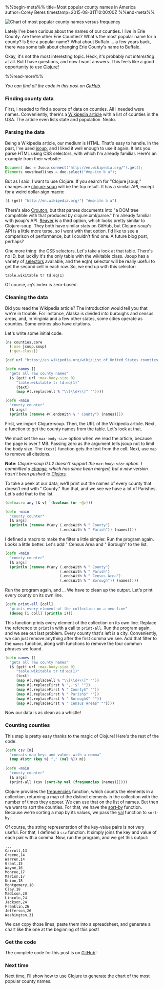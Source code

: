 %%begin-meta%%
title=Most popular county names in America
author=Corey Beres
timestamp=2015-08-31T10:00:00Z
%%end-meta%%

![Chart of most popular county names versus frequency](/img/county_chart.png "Chart of most popular county names versus frequency")

Lately I've been curious about the names of our counties. I live in Erie County. Are there other Erie Counties? What's the most popular name for a county? Is Erie a popular name? What about Buffalo ... a few years back, there was some talk about changing Erie County's name to Buffalo.

Okay, it's not the most interesting topic. Heck, it's probably not *interesting* at all. But I have questions, and now I want answers. This feels like a good opportunity to use [Clojure](http://clojure.org/)!

%%read-more%%

*You can find all the code in this post on [GitHub](https://github.com/cberes/counties).*

### Finding county data

First, I needed to find a source of data on counties. All I needed were names. Conveniently, there's a [Wikipedia article](https://en.wikipedia.org/wiki/List_of_United_States_counties_and_county_equivalents) with a list of counties in the USA. The article even lists state and population. Neato.

### Parsing the data

Being a Wikipedia article, our medium is HTML. That's easy to handle. In the past, I've used [jsoup](http://jsoup.org/), and I liked it well enough to use it again. It lets you parse HTML using CSS selectors, with which I'm already familiar. Here's an example from their website:

```java
Document doc = Jsoup.connect("http://en.wikipedia.org/").get();
Elements newsHeadlines = doc.select("#mp-itn b a");
```

But as I said, I want to use Clojure. If you search for "Clojure jsoup," changes are [clojure-soup](https://github.com/mfornos/clojure-soup) will be the top result. It has a similar API, except for a weird dollar-sign macro:

```clojure
($ (get! "http://en.wikipedia.org/") "#mp-itn b a")
```

There's also [Crouton](https://github.com/weavejester/crouton), but that parses documents into "a DOM tree compatible with that produced by clojure.xml/parse." I'm already familiar with jsoup's API. [Reaver](https://github.com/mischov/reaver) is a third option, which looks pretty similar to Clojure-soup. They both have similar stats on GitHub, but Clojure-soup's API is a little more terse, so I went with that option. I'd like to see a comparison of performance, but I couldn't find one. A future blog post, perhaps?

One more thing: the CSS selectors. Let's take a look at that table. There's no ID, but luckily it's the only table with the wikitable class. Jsoup has a variety of [selectors](http://jsoup.org/apidocs/org/jsoup/select/Selector.html) available, and the eq(n) selector will be really useful to get the second cell in each row. So, we end up with this selector:

```
table.wikitable tr td:eq(1)
```

Of course, `eq`'s index is zero-based.

### Cleaning the data

Did you read the Wikipedia article? The introduction would tell you that we're in trouble. For instance, Alaska is divided into buroughs and census areas, and, in Virginia and a few other states, some cities operate as counties. Some entries also have citations.

Let's write some initial code.

```clojure
(ns counties.core
  (:use jsoup.soup)
  (:gen-class))

(def url "https://en.wikipedia.org/wiki/List_of_United_States_counties_and_county_equivalents")

(defn names []
  "gets all raw county names"
  ($ (get! url :max-body-size 0)
     "table.wikitable tr td:eq(1)"
     (text)
     (map #(.replaceAll % "\\[\\d+\\]" ""))))

(defn -main
  "county counter"
  [& args]
  (println (remove #(.endsWith % " County") (names))))
```

First, we import Clojure-soup. Then, the URL of the Wikipedia article. Next, a function to get the county names from the table. Let's look at that.

We must set the `max-body-size` option when we read the article, because the page is over 1 MB. Passing zero as the argument tells jsoup not to limit the body size. The `(text)` function gets the text from the cell. Next, use `map` to remove all citations.

**Note:** *Clojure-soup 0.1.2 doesn't support the `max-body-size` option. I committed a [change](https://github.com/mfornos/clojure-soup/commit/f006b4f7cf2f85e6f4e4eef7f10effdd8d8e7bd1), which has since been merged, but a new version hasn't been pushed to [Clojars](https://clojars.org/clj-soup/clojure-soup).*

To take a peek at our data, we'll print out the names of every county that doesn't end with " County." Run that, and we see we have a lot of Parishes. Let's add that to the list.

```clojure
(defmacro any [& v] `(boolean (or ~@v)))

(defn -main
  "county counter"
  [& args]
  (println (remove #(any (.endsWith % " County")
                         (.endsWith % " Parish")) (names))))
```

I defined a macro to make the filter a little simpler. Run the program again. Looks a little better. Let's add " Census Area and " Borough" to the list.

```clojure
(defn -main
  "county counter"
  [& args]
  (println (remove #(any (.endsWith % " County")
                         (.endsWith % " Parish")
                         (.endsWith % " Census Area")
                         (.endsWith % " Borough")) (names))))
```

Run the program again, and ... We have to clean up the output. Let's print every county on its own line.

```clojure
(defn print-all [coll]
  "prints every element of the collection on a new line"
  (doseq [i coll] (println i)))
```

This function prints every element of the collection on its own line. Replace the reference to `println` with a call to `print-all`. Run the program again, and we see out last problem. Every county that's left is a city. Conveniently, we can just remove anything after the first comma we see. Add that filter to the `names` function, along with functions to remove the four common phrases we found.

```clojure
(defn names []
  "gets all raw county names"
  ($ (get! url :max-body-size 0)
     "table.wikitable tr td:eq(1)"
     (text)
     (map #(.replaceAll % "\\[\\d+\\]" ""))
     (map #(.replaceFirst % ",.+$" ""))
     (map #(.replaceFirst % " County$" ""))
     (map #(.replaceFirst % " Parish$" ""))
     (map #(.replaceFirst % " Borough$" ""))
     (map #(.replaceFirst % " Census Area$" ""))))
```

Now our data is as clean as a whistle!

### Counting counties

This step is pretty easy thanks to the magic of Clojure! Here's the rest of the code:

```clojure
(defn csv [m]
  "concats map keys and values with a comma"
  (map #(str (key %) "," (val %)) m))
  
(defn -main
  "county counter"
  [& args]
  (print-all (csv (sort-by val (frequencies (names))))))
```

Clojure provides the [frequencies](https://clojuredocs.org/clojure.core/frequencies) function, which counts the elements in a collection, returning a map of the distinct elements in the collection with the number of times they appear. We can use that on the list of names. But then we want to sort the counties. For that, we have the [sort-by](https://clojuredocs.org/clojure.core/sort-by) function. Because we're sorting a map by its values, we pass the [val](https://clojuredocs.org/clojure.core/val) function to `sort-by`.

Of course, the string representation of the key-value pairs is not very useful. For that, I defined a `csv` function. It simply joins the key and value of each pair with a comma. Now, run the program, and we get this output:

```
...
Carroll,13
Greene,14
Warren,14
Grant,15
Wayne,16
Monroe,17
Marion,17
Union,18
Montgomery,18
Clay,18
Madison,20
Lincoln,24
Jackson,24
Franklin,26
Jefferson,26
Washington,31
```

We can copy those lines, paste them into a spreadsheet, and generate a chart like the one at the beginning of this post!

### Get the code

The complete code for this post is on [GitHub](https://github.com/cberes/counties)!

### Next time

Next time, I'll show how to use Clojure to generate the chart of the most popular county names.
